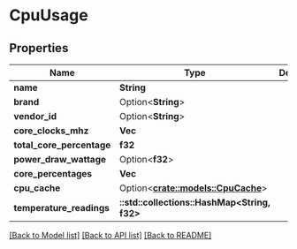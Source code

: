 # CpuUsage

## Properties

Name | Type | Description | Notes
------------ | ------------- | ------------- | -------------
**name** | **String** |  | 
**brand** | Option<**String**> |  | [optional]
**vendor_id** | Option<**String**> |  | [optional]
**core_clocks_mhz** | **Vec<i32>** |  | 
**total_core_percentage** | **f32** |  | 
**power_draw_wattage** | Option<**f32**> |  | [optional]
**core_percentages** | **Vec<f32>** |  | 
**cpu_cache** | Option<[**crate::models::CpuCache**](CpuCache.md)> |  | [optional]
**temperature_readings** | **::std::collections::HashMap<String, f32>** |  | 

[[Back to Model list]](../README.md#documentation-for-models) [[Back to API list]](../README.md#documentation-for-api-endpoints) [[Back to README]](../README.md)


